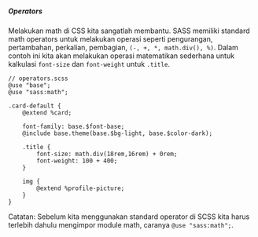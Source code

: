 ##### Operators
Melakukan math di CSS kita sangatlah membantu. SASS memiliki standard math operators untuk melakukan operasi seperti pengurangan, pertambahan, perkalian, pembagian, ```(-, +, *, math.div(), %)```. Dalam contoh ini kita akan melakukan operasi matematikan sederhana untuk kalkulasi ```font-size``` dan ```font-weight``` untuk ```.title```.

```
// operators.scss
@use "base";
@use "sass:math";

.card-default {
    @extend %card;

    font-family: base.$font-base;
    @include base.theme(base.$bg-light, base.$color-dark);

    .title {
        font-size: math.div(18rem,16rem) + 0rem;
        font-weight: 100 + 400;
    }

    img {
        @extend %profile-picture;
    }
}

```
Catatan: Sebelum kita menggunakan standard operator di SCSS kita harus terlebih dahulu mengimpor module math, caranya ```@use "sass:math";```.
